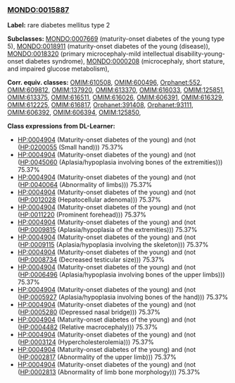 
### [MONDO:0015887](http://purl.obolibrary.org/obo/MONDO_0015887)
**Label:** rare diabetes mellitus type 2

**Subclasses:** [MONDO:0007669](http://purl.obolibrary.org/obo/MONDO_0007669) (maturity-onset diabetes of the young type 5), [MONDO:0018911](http://purl.obolibrary.org/obo/MONDO_0018911) (maturity-onset diabetes of the young (disease)), [MONDO:0018320](http://purl.obolibrary.org/obo/MONDO_0018320) (primary microcephaly-mild intellectual disability-young-onset diabetes syndrome), [MONDO:0000208](http://purl.obolibrary.org/obo/MONDO_0000208) (microcephaly, short stature, and impaired glucose metabolism), 

**Corr. equiv. classes:** [OMIM:610508](http://purl.obolibrary.org/obo/OMIM_610508), [OMIM:600496](http://purl.obolibrary.org/obo/OMIM_600496), [Orphanet:552](http://www.orpha.net/ORDO/Orphanet_552), [OMIM:609812](http://purl.obolibrary.org/obo/OMIM_609812), [OMIM:137920](http://purl.obolibrary.org/obo/OMIM_137920), [OMIM:613370](http://purl.obolibrary.org/obo/OMIM_613370), [OMIM:616033](http://purl.obolibrary.org/obo/OMIM_616033), [OMIM:125851](http://purl.obolibrary.org/obo/OMIM_125851), [OMIM:613375](http://purl.obolibrary.org/obo/OMIM_613375), [OMIM:616511](http://purl.obolibrary.org/obo/OMIM_616511), [OMIM:616026](http://purl.obolibrary.org/obo/OMIM_616026), [OMIM:606391](http://purl.obolibrary.org/obo/OMIM_606391), [OMIM:616329](http://purl.obolibrary.org/obo/OMIM_616329), [OMIM:612225](http://purl.obolibrary.org/obo/OMIM_612225), [OMIM:616817](http://purl.obolibrary.org/obo/OMIM_616817), [Orphanet:391408](http://www.orpha.net/ORDO/Orphanet_391408), [Orphanet:93111](http://www.orpha.net/ORDO/Orphanet_93111), [OMIM:606392](http://purl.obolibrary.org/obo/OMIM_606392), [OMIM:606394](http://purl.obolibrary.org/obo/OMIM_606394), [OMIM:125850](http://purl.obolibrary.org/obo/OMIM_125850), 

**Class expressions from DL-Learner:**

- [HP:0004904](http://purl.obolibrary.org/obo/HP_0004904) (Maturity-onset diabetes of the young) and (not ([HP:0200055](http://purl.obolibrary.org/obo/HP_0200055) (Small hand))) 75.37%
- [HP:0004904](http://purl.obolibrary.org/obo/HP_0004904) (Maturity-onset diabetes of the young) and (not ([HP:0045060](http://purl.obolibrary.org/obo/HP_0045060) (Aplasia/hypoplasia involving bones of the extremities))) 75.37%
- [HP:0004904](http://purl.obolibrary.org/obo/HP_0004904) (Maturity-onset diabetes of the young) and (not ([HP:0040064](http://purl.obolibrary.org/obo/HP_0040064) (Abnormality of limbs))) 75.37%
- [HP:0004904](http://purl.obolibrary.org/obo/HP_0004904) (Maturity-onset diabetes of the young) and (not ([HP:0012028](http://purl.obolibrary.org/obo/HP_0012028) (Hepatocellular adenoma))) 75.37%
- [HP:0004904](http://purl.obolibrary.org/obo/HP_0004904) (Maturity-onset diabetes of the young) and (not ([HP:0011220](http://purl.obolibrary.org/obo/HP_0011220) (Prominent forehead))) 75.37%
- [HP:0004904](http://purl.obolibrary.org/obo/HP_0004904) (Maturity-onset diabetes of the young) and (not ([HP:0009815](http://purl.obolibrary.org/obo/HP_0009815) (Aplasia/hypoplasia of the extremities))) 75.37%
- [HP:0004904](http://purl.obolibrary.org/obo/HP_0004904) (Maturity-onset diabetes of the young) and (not ([HP:0009115](http://purl.obolibrary.org/obo/HP_0009115) (Aplasia/hypoplasia involving the skeleton))) 75.37%
- [HP:0004904](http://purl.obolibrary.org/obo/HP_0004904) (Maturity-onset diabetes of the young) and (not ([HP:0008734](http://purl.obolibrary.org/obo/HP_0008734) (Decreased testicular size))) 75.37%
- [HP:0004904](http://purl.obolibrary.org/obo/HP_0004904) (Maturity-onset diabetes of the young) and (not ([HP:0006496](http://purl.obolibrary.org/obo/HP_0006496) (Aplasia/hypoplasia involving bones of the upper limbs))) 75.37%
- [HP:0004904](http://purl.obolibrary.org/obo/HP_0004904) (Maturity-onset diabetes of the young) and (not ([HP:0005927](http://purl.obolibrary.org/obo/HP_0005927) (Aplasia/hypoplasia involving bones of the hand))) 75.37%
- [HP:0004904](http://purl.obolibrary.org/obo/HP_0004904) (Maturity-onset diabetes of the young) and (not ([HP:0005280](http://purl.obolibrary.org/obo/HP_0005280) (Depressed nasal bridge))) 75.37%
- [HP:0004904](http://purl.obolibrary.org/obo/HP_0004904) (Maturity-onset diabetes of the young) and (not ([HP:0004482](http://purl.obolibrary.org/obo/HP_0004482) (Relative macrocephaly))) 75.37%
- [HP:0004904](http://purl.obolibrary.org/obo/HP_0004904) (Maturity-onset diabetes of the young) and (not ([HP:0003124](http://purl.obolibrary.org/obo/HP_0003124) (Hypercholesterolemia))) 75.37%
- [HP:0004904](http://purl.obolibrary.org/obo/HP_0004904) (Maturity-onset diabetes of the young) and (not ([HP:0002817](http://purl.obolibrary.org/obo/HP_0002817) (Abnormality of the upper limb))) 75.37%
- [HP:0004904](http://purl.obolibrary.org/obo/HP_0004904) (Maturity-onset diabetes of the young) and (not ([HP:0002813](http://purl.obolibrary.org/obo/HP_0002813) (Abnormality of limb bone morphology))) 75.37%


